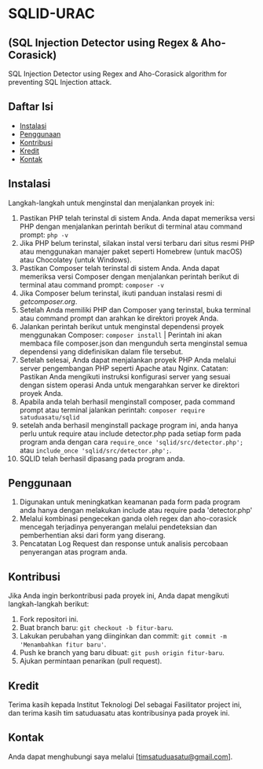 # SQLID-URAC 
## (SQL Injection Detector using Regex & Aho-Corasick)
SQL Injection Detector using Regex and Aho-Corasick algorithm for preventing SQL Injection attack.

## Daftar Isi

- [Instalasi](#instalasi)
- [Penggunaan](#penggunaan)
- [Kontribusi](#kontribusi)
- [Kredit](#kredit)
- [Kontak](#kontak)

## Instalasi

Langkah-langkah untuk menginstal dan menjalankan proyek ini:

1.  Pastikan PHP telah terinstal di sistem Anda. Anda dapat memeriksa versi PHP dengan menjalankan perintah berikut di terminal atau command prompt: `php -v`
2.  Jika PHP belum terinstal, silakan instal versi terbaru dari situs resmi PHP atau menggunakan manajer paket seperti Homebrew (untuk macOS) atau Chocolatey (untuk Windows).
3.  Pastikan Composer telah terinstal di sistem Anda. Anda dapat memeriksa versi Composer dengan menjalankan perintah berikut di terminal atau command prompt: `composer -v`
4.  Jika Composer belum terinstal, ikuti panduan instalasi resmi di *getcomposer.org*.
5.  Setelah Anda memiliki PHP dan Composer yang terinstal, buka terminal atau command prompt dan arahkan ke direktori proyek Anda.
6.  Jalankan perintah berikut untuk menginstal dependensi proyek menggunakan Composer: `composer install` | Perintah ini akan membaca file composer.json dan mengunduh serta menginstal semua dependensi yang didefinisikan dalam file tersebut.
7.  Setelah selesai, Anda dapat menjalankan proyek PHP Anda melalui server pengembangan PHP seperti Apache atau Nginx. Catatan: Pastikan Anda mengikuti instruksi konfigurasi server yang sesuai dengan sistem operasi Anda untuk mengarahkan server ke direktori proyek Anda.
8.  Apabila anda telah berhasil menginstall composer, pada command prompt atau terminal jalankan perintah: `composer require satuduasatu/sqlid`
9.  setelah anda berhasil menginstall package program ini, anda hanya perlu untuk require atau include detector.php pada setiap form pada program anda dengan cara `require_once 'sqlid/src/detector.php';` atau `include_once 'sqlid/src/detector.php';`.
10. SQLID telah berhasil dipasang pada program anda.

## Penggunaan

1. Digunakan untuk meningkatkan keamanan pada form pada program anda hanya dengan melakukan include atau require pada 'detector.php'
2. Melalui kombinasi pengecekan ganda oleh regex dan aho-corasick mencegah terjadinya penyerangan melalui pendeteksian dan pemberhentian aksi dari form yang diserang.
3. Pencatatan Log Request dan response untuk analisis percobaan penyerangan atas program anda.

## Kontribusi

Jika Anda ingin berkontribusi pada proyek ini, Anda dapat mengikuti langkah-langkah berikut:

1. Fork repositori ini.
2. Buat branch baru: `git checkout -b fitur-baru`.
3. Lakukan perubahan yang diinginkan dan commit: `git commit -m 'Menambahkan fitur baru'`.
4. Push ke branch yang baru dibuat: `git push origin fitur-baru`.
5. Ajukan permintaan penarikan (pull request).

## Kredit

Terima kasih kepada Institut Teknologi Del sebagai Fasilitator project ini, dan terima kasih tim satuduasatu atas kontribusinya pada proyek ini.

## Kontak

Anda dapat menghubungi saya melalui [timsatuduasatu@gmail.com].


